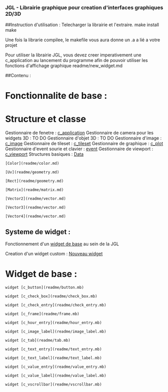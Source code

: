 ### JGL - Librairie graphique pour creation d'interfaces graphiques 2D/3D

##Instruction d'utilisation :
Telecharger la librairie et l'extraire.
make install
make

Une fois la librarie compilee, le makefile vous aura donne un .a a lié a votre projet

Pour utiliser la librairie JGL, vous devez creer imperativement une c_application au lancement du programme afin de pouvoir utiliser les fonctions d'affichage graphique
readme/new_widget.md

##Contenu :
# Fonctionnalite de base :

# Structure et classe
Gestionnaire de fenetre : [c_application](readme/application.md)
Gestionnaire de camera pour les widgets 3D : TO DO
Gestionnaire d'objet 3D : TO DO
Gestionnaire d'image : [c_image](readme/image.md)
Gestionnaire de tileset : [c_tileset](readme/tileset.md)
Gestionnaire de graphique : [c_plot](readme/plot.md)
Gestionnaire d'event sourie et clavier : [event](readme/event.md)
Gestionnaire de viewport : [c_viewport](readme/viewport.md)
Structures basiques :
	[Data](readme/data.md)

	[Color](readme/color.md)

	[Uv](readme/geometry.md)

	[Rect](readme/geometry.md)

	[Matrix](readme/matrix.md)

	[Vector2](readme/vector.md)

	[Vector3](readme/vector.md)

	[Vector4](readme/vector.md)


## Systeme de widget :
Fonctionnement d'un [widget de base](readme/base_widget.md) au sein de la JGL

Creation d'un widget custom : [Nouveau widget](readme/new_widget.md)

# Widget de base :
	widget [c_button](readme/button.mb)

	widget [c_check_box](readme/check_box.mb)

	widget [c_check_entry](readme/check_entry.mb)

	widget [c_frame](readme/frame.mb)

	widget [c_hour_entry](readme/hour_entry.mb)

	widget [c_image_label](readme/image_label.mb)

	widget [c_tab](readme/tab.mb)

	widget [c_text_entry](readme/text_entry.mb)

	widget [c_text_label](readme/text_label.mb)

	widget [c_value_entry](readme/value_entry.mb)

	widget [c_value_label](readme/value_label.mb)

	widget [c_vscrollbar](readme/vscrollbar.mb)

